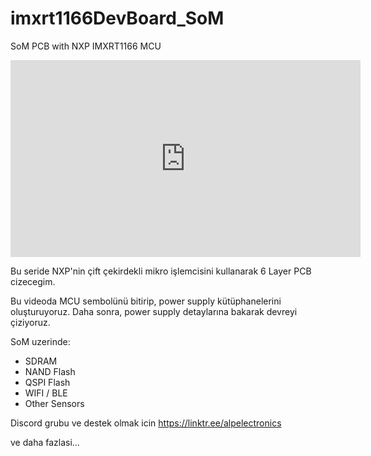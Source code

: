 # imxrt1166DevBoard_SoM
SoM PCB with NXP IMXRT1166 MCU

<iframe width="560" height="315" src="https://www.youtube.com/embed/L0Kk9T8-YQU" title="YouTube video player" frameborder="0" allow="accelerometer; autoplay; clipboard-write; encrypted-media; gyroscope; picture-in-picture" allowfullscreen></iframe>

Bu seride NXP'nin çift çekirdekli mikro işlemcisini kullanarak 6 Layer PCB cizecegim. 

Bu videoda MCU sembolünü bitirip, power supply kütüphanelerini oluşturuyoruz. Daha sonra, power supply detaylarına bakarak devreyi çiziyoruz. 

SoM uzerinde:
- SDRAM
- NAND Flash
- QSPI Flash
- WIFI / BLE
- Other Sensors

Discord grubu ve destek olmak icin
https://linktr.ee/alpelectronics

ve daha fazlasi...
